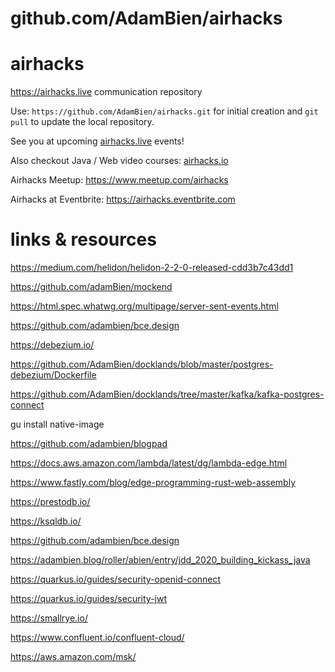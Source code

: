 # github.com/AdamBien/airhacks
airhacks
========

https://airhacks.live communication repository

Use: `https://github.com/AdamBien/airhacks.git` for initial creation and `git pull` to update the local repository.

See you at upcoming [airhacks.live](https://airhacks.live) events! 

Also checkout Java / Web video courses: [airhacks.io](http://airhacks.io) 

Airhacks Meetup: https://www.meetup.com/airhacks

Airhacks at Eventbrite: https://airhacks.eventbrite.com

# links & resources



https://medium.com/helidon/helidon-2-2-0-released-cdd3b7c43dd1

https://github.com/adamBien/mockend

https://html.spec.whatwg.org/multipage/server-sent-events.html

https://github.com/adambien/bce.design

https://debezium.io/

https://github.com/AdamBien/docklands/blob/master/postgres-debezium/Dockerfile

https://github.com/AdamBien/docklands/tree/master/kafka/kafka-postgres-connect

gu install native-image

https://github.com/adambien/blogpad

https://docs.aws.amazon.com/lambda/latest/dg/lambda-edge.html

https://www.fastly.com/blog/edge-programming-rust-web-assembly

https://prestodb.io/

https://ksqldb.io/

https://github.com/adambien/bce.design

https://adambien.blog/roller/abien/entry/jdd_2020_building_kickass_java

https://quarkus.io/guides/security-openid-connect

https://quarkus.io/guides/security-jwt

https://smallrye.io/

https://www.confluent.io/confluent-cloud/

https://aws.amazon.com/msk/